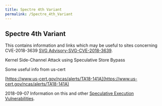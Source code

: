 ```yaml
---
title: Spectre 4th Variant
permalink: /Spectre_4th_Variant
---
```


## Spectre 4th Variant

This contains information and links which may be useful to sites concerning
CVE-2018-3639 [SVG Advisory-SVG-CVE-2018-3639](./Advisory-SVG-CVE-2018-3639.md).

Kernel Side-Channel Attack using Speculative Store Bypass

Some useful info from us-cert

[https://www.us-cert.gov/ncas/alerts/TA18-141A](https://www.us-cert.gov/ncas/alerts/TA18-141A)

2018-09-07 Information on this and other
[Speculative Execution Vulnerabilities](../2017/Speculative_Execution_Vulnerabilities.md).

